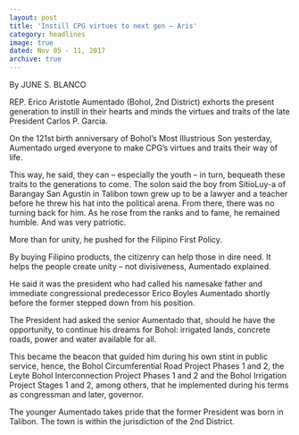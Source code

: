 ```yaml
---
layout: post
title: 'Instill CPG virtues to next gen – Aris'
category: headlines
image: true
dated: Nov 05 - 11, 2017
archive: true
---
```


By JUNE S. BLANCO 
 
REP. Erico Aristotle Aumentado (Bohol, 2nd District) exhorts the present generation to instill in their hearts and minds the virtues and traits of the late President Carlos P. Garcia.

On the 121st birth anniversary of Bohol’s Most Illustrious Son yesterday, Aumentado urged everyone to make CPG’s virtues and traits their way of life.

This way, he said, they can – especially the youth – in turn, bequeath these traits to the generations to come.
The solon said the boy from SitioLuy-a of Barangay San Agustin in Talibon town grew up to be a lawyer and a teacher before he threw his hat into the political arena. From there, there was no turning back for him. As he rose from the ranks and to fame, he remained humble. And was very patriotic.

More than for unity, he pushed for the Filipino First Policy.

By buying Filipino products, the citizenry can help those in dire need. It helps the people create unity – not divisiveness, Aumentado explained.

He said it was the president who had called his namesake father and immediate congressional predecessor Erico Boyles Aumentado shortly before the former stepped down from his position.

The President had asked the senior Aumentado that, should he have the opportunity, to continue his dreams for Bohol: irrigated lands, concrete roads, power and water available for all.

This became the beacon that guided him during his own stint in public service, hence, the Bohol Circumferential Road Project Phases 1 and 2, the Leyte Bohol Interconnection Project Phases 1 and 2 and the Bohol Irrigation Project Stages 1 and 2, among others, that he implemented during his terms as congressman and later, governor.

The younger Aumentado takes pride that the former President was born in Talibon. The town is within the jurisdiction of the 2nd District.

